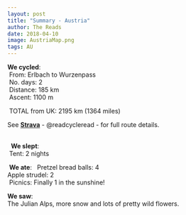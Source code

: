 ```yaml
---
layout: post
title: "Summary - Austria"
author: The Reads
date: 2018-04-10
image: AustriaMap.png
tags: AU
---
```


**We cycled**:  
  From: Erlbach to Wurzenpass  
  No. days: 2  
  Distance: 185 km  
  Ascent: 1100 m  
  
  TOTAL from UK: 2195 km (1364 miles)  
  
  See [**Strava**](https://www.strava.com/athletes/readcycleread) - @readcycleread - for full route details.  
  
    
   **We slept**:  
  Tent: 2 nights  
 
  **We ate**:  
  Pretzel bread balls: 4  
  Apple strudel: 2  
  Picnics: Finally 1 in the sunshine!  
  
  **We saw**:  
  The Julian Alps, more snow and lots of pretty wild flowers.     
